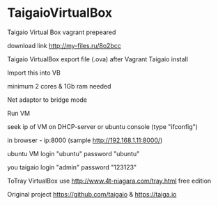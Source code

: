 # TaigaioVirtualBox
Taigaio Virtual Box vagrant prepeared

download link http://my-files.ru/8o2bcc

Taigaio VirtualBox export file (.ova) after Vagrant Taigaio install

Import this into VB

minimum 2 cores & 1Gb ram needed

Net adaptor to bridge mode

Run VM

seek ip of VM on DHCP-server or ubuntu console (type "ifconfig")

in browser - ip:8000 (sample http://192.168.1.11:8000/)

ubuntu VM login "ubuntu" password  "ubuntu"

you taigaio login "admin" password "123123"

ToTray VirtualBox use http://www.4t-niagara.com/tray.html free edition

Original project https://github.com/taigaio & https://taiga.io
